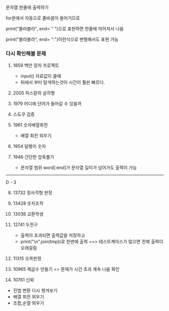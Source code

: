 문자열 한줄에 출력하기

for문에서 자동으로 줄바꿈이 들어가므로

 print("블라블라", end= " ")으로 표현하면 한줄에 띄어져서 나옴

print("블라블라", end= ":")이런식으로 변형해서도 표현 가능



### 다시 확인해볼 문제

1. 1859 백만 장자 프로젝트
   - input() 자료값이 클때 
   - 뒤에서 부터 탐색하는것이 시간이 훨씬 빠르다. 

2. 2005 파스칼의 삼각형

3. 1979 어디에 단어가 들어갈 수 있을까

4. 스도쿠 검증
5. 1961 숫자배열회전 
   - 배열 회전 외우기

6. 1954 달팽이 숫자

7. 1946 간단한 압축풀기
   - 문자열 범위 word[:end]가 문자열 길이가 넘어가도 출력이 가능 

---------------------------------------------------------------------------------------------------------

D - 3

8. 13732 정사각형 판정

9. 13428 숫자조작
10. 13038 교환학생
11. 12741 두전구
    - 출력이 초과되면 출력값을 저장하고
    - print("\n".join(tmp))로 한번에 출력 ==> 테스트케이스가 많으면 전체 출력이 오래걸림

12. 11315 오목판정
13. 10965 제곱수 만들기 => 문제가 시간 초과 계속 나옴 확인
14. 10761 신뢰





- 진법 변환 다시 챙겨보기
- 배열 회전 외우기
- 조합,순열 외우기